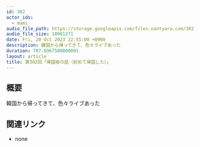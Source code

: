 ```yaml
---
id: 302
actor_ids:
  - mami
audio_file_path: https://storage.googleapis.com/files.nantyara.com/302.mp3
audio_file_size: 18981271
date: Fri, 20 Oct 2023 22:55:00 +0900
description: 韓国から帰ってきて、色々ライブあった
duration: 787.6967500000001
layout: article
title: 第302回「帰国後の話（初めて帰国した）」
---
```

## 概要

韓国から帰ってきて、色々ライブあった

## 関連リンク

* none

